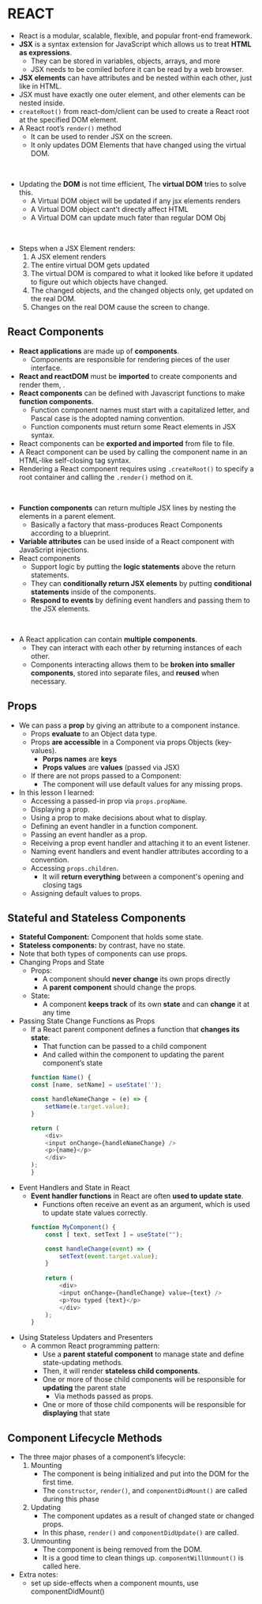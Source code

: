 # REACT

* React is a modular, scalable, flexible, and popular front-end framework.
* **JSX** is a syntax extension for JavaScript which allows us to treat **HTML as expressions**.
    * They can be stored in variables, objects, arrays, and more
    * JSX needs to be comiled bofore it can be read by a web browser.
* **JSX elements** can have attributes and be nested within each other, just like in HTML.
* JSX must have exactly one outer element, and other elements can be nested inside.
* `createRoot()` from react-dom/client can be used to create a React root at the specified DOM element.
* A React root’s `render()` method 
    * It can be used to render JSX on the screen.
    * It only updates DOM Elements that have changed using the virtual DOM.
<br/>

* Updating the **DOM** is not time efficient, The **virtual DOM** tries to solve this.
    * A Virtual DOM object will be updated if any jsx elements renders
    * A Virtual DOM object cant't directly affect HTML
    * A Virtual DOM can update much fater than regular DOM Obj
<br/>

* Steps when a JSX Element renders: 
    1. A JSX element renders
    2. The entire virtual DOM gets updated
    3. The virtual DOM is compared to what it looked like before it updated to figure out which objects have changed.
    4. The changed objects, and the changed objects only, get updated on the real DOM.
    5. Changes on the real DOM cause the screen to change.

## React Components
     
* **React applications** are made up of **components**.
    * Components are responsible for rendering pieces of the user interface.
* **React and reactDOM** must be **imported** to create components and render them, .
* **React components** can be defined with Javascript functions to make **function components**.
    * Function component names must start with a capitalized letter, and Pascal case is the adopted naming convention.
    * Function components must return some React elements in JSX syntax.
* React components can be **exported and imported** from file to file.
* A React component can be used by calling the component name in an HTML-like self-closing tag syntax.
* Rendering a React component requires using `.createRoot()` to specify a root container and calling the `.render()` method on it.
<br/>

* **Function components** can return multiple JSX lines by nesting the elements in a parent element.
    * Basically a factory that mass-produces React Components according to a blueprint.
* **Variable attributes** can be used inside of a React component with JavaScript injections.
* React components 
    * Support logic by putting the **logic statements** above the return statements.
    * They can **conditionally return JSX elements** by putting **conditional statements** inside of the components.
    * **Respond to events** by defining event handlers and passing them to the JSX elements.

<br/>

* A React application can contain **multiple components**.
    * They  can interact with each other by returning instances of each other.
    * Components interacting allows them to be **broken into smaller components**, stored into separate files, and **reused** when necessary.

## Props

* We can pass a **prop** by giving an attribute to a component instance.
    * Props **evaluate** to an Object data type.
    * Props **are accessible** in a Component via props Objects (key-values).
        * **Porps names** are **keys**
        * **Props values** are **values** (passed via JSX)
    * If there are not props passed to a Component:
        * The component will use default values for any missing props.
* In this lesson I learned:
    * Accessing a passed-in prop via `props.propName`.
    * Displaying a prop.
    * Using a prop to make decisions about what to display.
    * Defining an event handler in a function component.
    * Passing an event handler as a prop.
    * Receiving a prop event handler and attaching it to an event listener.
    * Naming event handlers and event handler attributes according to a convention.
    * Accessing `props.children`.
        * It will **return everything** between a component's opening and closing tags
    * Assigning default values to props.

## Stateful and Stateless Components

* **Stateful Component:** Component that holds some state. 
* **Stateless components:** by contrast, have no state. 
* Note that both types of components can use props.
* Changing Props and State
    * Props:
        * A component should **never change** its own props directly
        * A **parent component** should change the props.
    * State:
        * A component **keeps track** of its own **state** and can **change** it at any time
* Passing State Change Functions as Props
    * If a React parent component defines a function that **changes its state**:
        * That function can be passed to a child component
        * And called within the component to updating the parent component’s state
        ```javascript
        function Name() {
        const [name, setName] = useState('');

        const handleNameChange = (e) => {
            setName(e.target.value);
        }

        return (
            <div>
            <input onChange={handleNameChange} />
            <p>{name}</p>
            </div>
        );       
        }
        ```
* Event Handlers and State in React
    * **Event handler functions** in React are often **used to update state**.
        * Functions often receive an event as an argument, which is used to update state values correctly.
        ```javascript
        function MyComponent() {
            const [ text, setText ] = useState("");

            const handleChange(event) => {
                setText(event.target.value);
            }
            
            return (
                <div>
                <input onChange={handleChange} value={text} />
                <p>You typed {text}</p>
                </div>
            );
        }
        ```
* Using Stateless Updaters and Presenters   
    * A common React programming pattern:
        * Use a **parent stateful component** to manage state and define state-updating methods.
        * Then, it will render **stateless child components**.
        * One or more of those child components will be responsible for **updating** the parent state
            * Via methods passed as props.
        * One or more of those child components will be responsible for **displaying** that state
        
## Component Lifecycle Methods

* The three major phases of a component’s lifecycle:
    1. Mounting
        * The component is being initialized and put into the DOM for the first time.
        * The `constructor`, `render()`, and `componentDidMount()` are called during this phase
    2. Updating
        * The component updates as a result of changed state or changed props. 
        * In this phase, `render()` and `componentDidUpdate()` are called.
    3. Unmounting
        * The component is being removed from the DOM.
        * It is a good time to clean things up. `componentWillUnmount()` is called here. 
* Extra notes:
    * set up side-effects when a component mounts, use componentDidMount()








